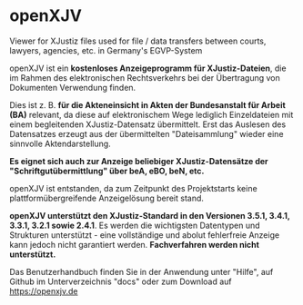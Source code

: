 # openXJV
Viewer for XJustiz files used for file / data transfers between courts, lawyers, agencies, etc. in  Germany's EGVP-System

openXJV ist ein **kostenloses Anzeigeprogramm für XJustiz-Dateien**, die im Rahmen des elektronischen Rechtsverkehrs bei der Übertragung von Dokumenten Verwendung finden.

Dies ist z. B. **für die Akteneinsicht in Akten der Bundesanstalt für Arbeit (BA)** relevant, 
  da diese auf elektronischem Wege lediglich Einzeldateien mit einem begleitenden XJustiz-Datensatz übermittelt. Erst das Auslesen des Datensatzes erzeugt aus der übermittelten "Dateisammlung" wieder eine sinnvolle Aktendarstellung.

**Es eignet sich auch zur Anzeige beliebiger XJustiz-Datensätze der "Schriftgutübermittlung" über beA, eBO, beN, etc.** 

openXJV ist entstanden, da zum Zeitpunkt des Projektstarts keine plattformübergreifende Anzeigelösung bereit stand.
  
**openXJV unterstützt den XJustiz-Standard in den Versionen 3.5.1, 3.4.1, 3.3.1, 3.2.1 sowie 2.4.1**. Es werden die wichtigsten Datentypen und Strukturen unterstützt - eine vollständige und abolut fehlerfreie Anzeige kann jedoch nicht garantiert werden. 
**Fachverfahren werden nicht unterstützt.**

Das Benutzerhandbuch finden Sie in der Anwendung unter "Hilfe", auf Github im Unterverzeichnis "docs" 
oder zum Download auf https://openxjv.de  
